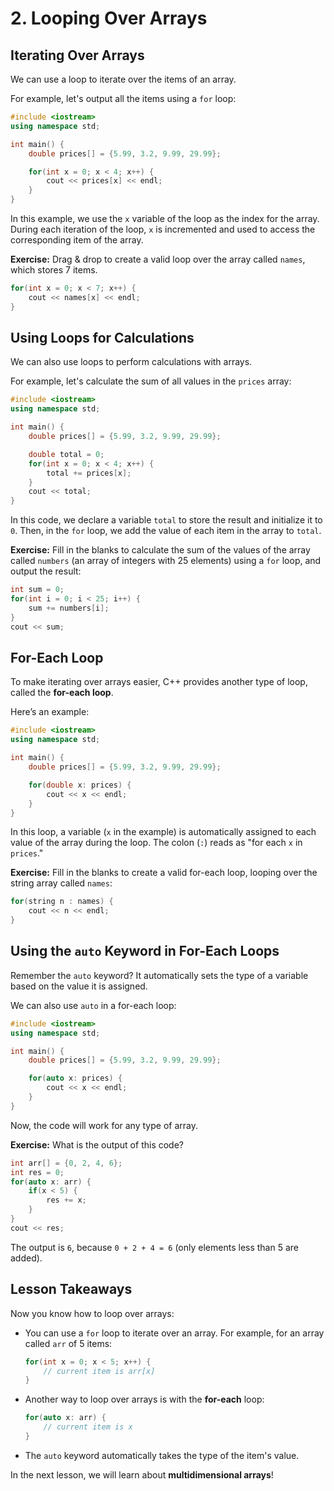 # 2. Looping Over Arrays

## Iterating Over Arrays
We can use a loop to iterate over the items of an array. 

For example, let's output all the items using a `for` loop:

```cpp
#include <iostream>
using namespace std;

int main() {
    double prices[] = {5.99, 3.2, 9.99, 29.99};

    for(int x = 0; x < 4; x++) {
        cout << prices[x] << endl;
    }
}
```

In this example, we use the `x` variable of the loop as the index for the array. During each iteration of the loop, `x` is incremented and used to access the corresponding item of the array.

**Exercise:** Drag & drop to create a valid loop over the array called `names`, which stores 7 items.

```cpp
for(int x = 0; x < 7; x++) {
    cout << names[x] << endl;
}
```

## Using Loops for Calculations
We can also use loops to perform calculations with arrays.

For example, let's calculate the sum of all values in the `prices` array:

```cpp
#include <iostream>
using namespace std;

int main() {
    double prices[] = {5.99, 3.2, 9.99, 29.99};

    double total = 0;
    for(int x = 0; x < 4; x++) {
        total += prices[x];
    }
    cout << total;
}
```

In this code, we declare a variable `total` to store the result and initialize it to `0`. Then, in the `for` loop, we add the value of each item in the array to `total`.

**Exercise:** Fill in the blanks to calculate the sum of the values of the array called `numbers` (an array of integers with 25 elements) using a `for` loop, and output the result:

```cpp
int sum = 0;
for(int i = 0; i < 25; i++) {
    sum += numbers[i];
}
cout << sum;
```

## For-Each Loop
To make iterating over arrays easier, C++ provides another type of loop, called the **for-each loop**. 

Here’s an example:

```cpp
#include <iostream>
using namespace std;

int main() {
    double prices[] = {5.99, 3.2, 9.99, 29.99};

    for(double x: prices) {
        cout << x << endl;
    }
}
```

In this loop, a variable (`x` in the example) is automatically assigned to each value of the array during the loop. The colon (`:`) reads as "for each `x` in `prices`."

**Exercise:** Fill in the blanks to create a valid for-each loop, looping over the string array called `names`:

```cpp
for(string n : names) {
    cout << n << endl;
}
```

## Using the `auto` Keyword in For-Each Loops
Remember the `auto` keyword? It automatically sets the type of a variable based on the value it is assigned.

We can also use `auto` in a for-each loop:

```cpp
#include <iostream>
using namespace std;

int main() {
    double prices[] = {5.99, 3.2, 9.99, 29.99};

    for(auto x: prices) {
        cout << x << endl;
    }
}
```

Now, the code will work for any type of array.

**Exercise:** What is the output of this code?

```cpp
int arr[] = {0, 2, 4, 6};
int res = 0;
for(auto x: arr) {
    if(x < 5) {
        res += x;
    }
}
cout << res;
```

The output is `6`, because `0 + 2 + 4 = 6` (only elements less than 5 are added).

## Lesson Takeaways
Now you know how to loop over arrays:

- You can use a `for` loop to iterate over an array. For example, for an array called `arr` of 5 items:

    ```cpp
    for(int x = 0; x < 5; x++) {
        // current item is arr[x]
    }
    ```

- Another way to loop over arrays is with the **for-each** loop:

    ```cpp
    for(auto x: arr) {
        // current item is x
    }
    ```

- The `auto` keyword automatically takes the type of the item's value.

In the next lesson, we will learn about **multidimensional arrays**!
